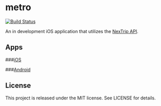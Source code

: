 # metro

[![Build Status](https://travis-ci.org/steveholt55/metro.svg)](https://travis-ci.org/steveholt55/metro)

An in development iOS application that utilizes the [NexTrip API](http://svc.metrotransit.org/). 

Apps
--------------

###[iOS](https://github.com/steveholt55/metro/tree/develop/iOS)

###[Android](https://github.com/steveholt55/metro/tree/develop/android)

License
---------------
This project is released under the MIT license. See LICENSE for details.

